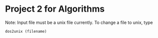 # Project 2 for Algorithms

Note: Input file must be a unix file currently. To change a file
to unix, type 

`dos2unix (filename)`

